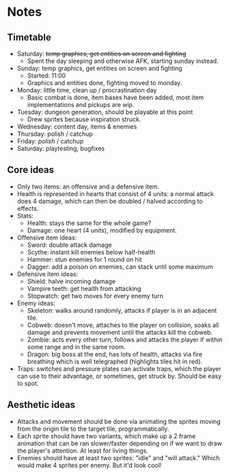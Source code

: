 # Notes

## Timetable
- Saturday: ~~temp graphics, get entities on screen and fighting~~
  - Spent the day sleeping and otherwise AFK, starting sunday instead.
- Sunday: temp graphics, get entities on screen and fighting
  - Started: 11:00
  - Graphics and entities done, fighting moved to monday.
- Monday: little time, clean up / procrastination day
  - Basic combat is done, item bases have been added, most item
    implementations and pickups are wip.
- Tuesday: dungeon generation, should be playable at this point
  - Drew sprites because inspiration struck.
- Wednesday: content day, items & enemies
- Thursday: polish / catchup
- Friday: _polish_ / catchup
- Saturday: playtesting, bugfixes

## Core ideas
- Only two items: an offensive and a defensive item.
- Health is represented in hearts that consist of 4 units: a normal
  attack does 4 damage, which can then be doubled / halved according
  to effects.
- Stats:
  - Health: stays the same for the whole game?
  - Damage: one heart (4 units), modified by equipment.
- Offensive item ideas:
  - Sword: double attack damage
  - Scythe: instant kill enemies below half-health
  - Hammer: stun enemies for 1 round on hit
  - Dagger: add a poison on enemies, can stack until some maximum
- Defensive item ideas:
  - Shield: halve incoming damage
  - Vampire teeth: get health from attacking
  - Stopwatch: get two moves for every enemy turn
- Enemy ideas:
  - Skeleton: walks around randomly, attacks if player is in an
    adjacent tile.
  - Cobweb: doesn't move, attaches to the player on collision, soaks
    all damage and prevents movement until the attacks kill the
    cobweb.
  - Zombie: acts every other turn, follows and attacks the player if
    within some range and in the same room.
  - Dragon: big boss at the end, has lots of health, attacks via fire
    breathing which is well telegraphed (highlights tiles hit in red).
- Traps: switches and pressure plates can activate traps, which the
  player can use to their advantage, or sometimes, get struck
  by. Should be easy to spot.

## Aesthetic ideas
- Attacks and movement should be done via animating the sprites moving
  from the origin tile to the target tile, programmatically.
- Each sprite should have two variants, which make up a 2 frame
  animation that can be ran slower/faster depending on if we want to
  draw the player's attention. At least for living things.
- Enemies should have at least two sprites: "idle" and "will attack."
  Which would make 4 sprites per enemy. But it'd look cool!
